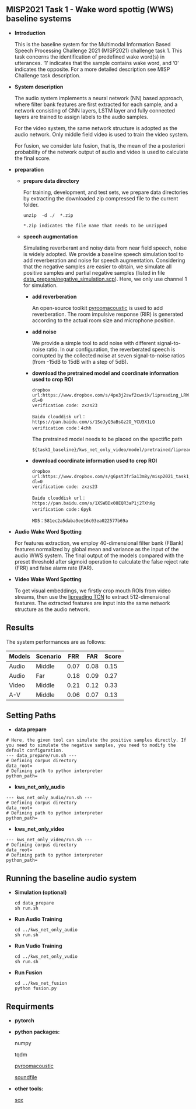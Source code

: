 ## MISP2021 Task 1 - Wake word spottig (WWS) baseline systems

- **Introduction**

    This is the baseline system for the Multimodal Information Based Speech Processing Challenge 2021 (MISP2021) challenge task 1. This task concerns the identification of predefined wake word(s) in utterances. ‘1’ indicates that the sample contains wake word, and ‘0’ indicates the opposite. For a more detailed description see MISP Challenge task description.


- **System description**

    The audio system implements a neural network (NN) based approach, where filter bank features are first extracted for each sample, and a network consisting of CNN layers, LSTM layer and fully connected layers are trained to assign labels to the audio samples.

    For the video system, the same network structure is adopted as the audio network. Only middle field video is used to train the video system.
    
    For fusion, we consider late fusion, that is, the mean of the a posteriori probability of the network output of audio and video is used to calculate the final score.

- **preparation**

  - **prepare data directory**

      For training, development, and test sets, we prepare data directories by extracting the downloaded zip compressed file to the current folder.

      ```
      unzip  -d ./  *.zip

      *.zip indicates the file name that needs to be unzipped
      ```

  - **speech augmentation** 

    Simulating reverberant and noisy data from near field speech, noise is widely adopted. We provide a baseline speech simulation tool to add reverberation and noise for speech augmentation. Considering that the negative samples are easier to obtain, we simulate all positive samples and partial negative samples (listed in file [data_prepare/negative_simulation.scp](data_prepare/negative_simulation.scp)). Here, we only use channel 1 for simulation.

    - **add reverberation**

        An open-source toolkit [pyroomacoustic](https://github.com/LCAV/pyroomacoustics) is used to add reverberation. The room impulsive response (RIR) is generated according to the actual room size and microphone position.

    - **add noise**

        We provide a simple tool to add noise with different signal-to-noise ratio. In our configuration, the reverberated speech is corrupted by the collected noise at seven signal-to-noise ratios (from -15dB to 15dB with a step of 5dB).

    - **download the pretrained model and coordinate information used to crop ROI**

        ```
        dropbox url:https://www.dropbox.com/s/4pe3j2swf2cwvik/lipreading_LRW.pt?dl=0
        verification code: zxzs23
        
        Baidu clouddisk url：https://pan.baidu.com/s/1SeJyQ3aBsGz2O_YCU3X1LQ
        verification code：4chh
        ```
 
        The pretrained model needs to be placed on the spectific path
        
        ```
        ${task1_baseline}/kws_net_only_video/model/pretrained/lipreading_LRW.pt
        ```
    - **download coordinate information used to crop ROI**

        ```
        dropbox url:https://www.dropbox.com/s/g6pst3fr5a13m8y/misp2021_task1_roi_midfield.zip?dl=0
        verification code: zxzs23
        
        Baidu clouddisk url：https://pan.baidu.com/s/1XSWBDx08EQR3aP1j2TXhXg
        verification code：6pyk 
        
        MD5：581ec2a5daba9ee16c03ea022577b69a
        ```
              
- **Audio Wake Word Spotting**

    For features extraction, we employ 40-dimensional filter bank (FBank) features normalized by global mean and variance as the input of the audio WWS system. The final output of the models compared with the preset threshold after sigmoid operation to calculate the false reject rate (FRR) and false alarm rate (FAR).

- **Video Wake Word Spotting**

    To get visual embeddings, we firstly crop mouth ROIs from video streams, then use the [lipreading TCN](https://github.com/mpc001/Lipreading_using_Temporal_Convolutional_Networks)  to extract 512-dimensional features. The extracted features are input into the same network structure as the audio network.

## Results

  The system performances are as follows:

| Models         | Scenario    | FRR     | FAR    | Score  |
| -------------- | ----------- | ------- | -------|-------|
| Audio   | Middle      |  0.07   | 0.08   | 0.15   |
| Audio  | Far         |  0.18   | 0.09   |  0.27| 
| Video  | Middle      | 0.21|0.12 |0.33 | 
| A-V | Middle      |  0.06 | 0.07 | 0.13 |


## Setting Paths

- **data prepare**

```
# Here, the given tool can simulate the positive samples directly. If you need to simulate the negative samples, you need to modify the default configuration.
--- data_prepare/run.sh ---
# Defining corpus directory
data_root=
# Defining path to python interpreter
python_path=
```

- **kws_net_only_audio**

```
--- kws_net_only_audio/run.sh ---
# Defining corpus directory
data_root=
# Defining path to python interpreter
python_path=
```

- **kws_net_only_video**

```
--- kws_net_only_video/run.sh ---
# Defining corpus directory
data_root=
# Defining path to python interpreter
python_path=
```

## Running the baseline audio system

- **Simulation (optional)**

    ```
    cd data_prepare
    sh run.sh
    ```

- **Run Audio Training**

    ```
    cd ../kws_net_only_audio
    sh run.sh
    ```

- **Run Vudio Training**

    ```
    cd ../kws_net_only_vudio
    sh run.sh
    ```

- **Run Fusion**

    ```
    cd ../kws_net_fusion
    python fusion.py
    ```

## Requirments

- **pytorch**

- **python packages:**

    numpy

    tqdm

    [pyroomacoustic](https://github.com/LCAV/pyroomacoustics)

    [soundfile](https://github.com/bastibe/python-soundfile)

- **other tools:**

    [sox](http://sox.sourceforge.net/) 



